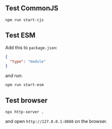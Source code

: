 ## Test CommonJS

```shell
npm run start-cjs
```

## Test ESM

Add this to `package.json`:

```json
{
  "type": "module"
}
```

and run:

```shell
npm run start-esm
```

## Test browser

```
npx http-server .
```

and open `http://127.0.0.1:8080` on the browser.
